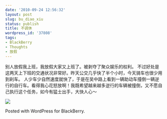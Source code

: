 ```yaml
---
date: '2010-09-24 12:56:32'
layout: post
slug: bu_diao_xiu
status: publish
title: 不调休
wordpress_id: '37808'
tags:
- BlackBerry
- Thoughts
- 放假
---
```


别人放假我上班，我放假大家又上班了。被剥夺了聚众娱乐的权利。
不过好处是这两天上下班的交通状况非常好。昨天公交几乎快了半个小时，今天骑车也很少用到刹车。
人少车少自然速度就快了，于是在吴中路上看到一辆助动车撞倒一辆逆行的自行车。看得我心花怒放啊！我既希望越来越多逆行的车辆被撞倒，又不愿自己执行这个任务，如今有猛士出手，大快人心～

[![](http://qingpei.me/wordpress/wp-content/uploads/2010/09/img00001-20100924-1251.jpg)](http://qingpei.me/wordpress/wp-content/uploads/2010/09/img00001-20100924-1251.jpg)

Posted with WordPress for BlackBerry.
